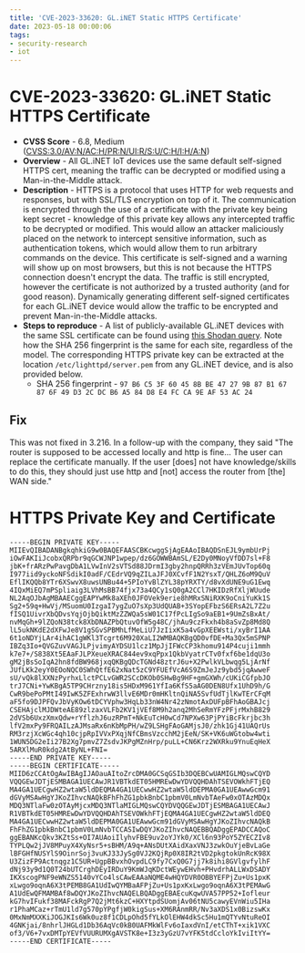 ```yaml
---
title: 'CVE-2023-33620: GL.iNET Static HTTPS Certificate'
date: 2023-05-18 00:00:06
tags: 
- security-research
- iot
---
```


# CVE-2023-33620: GL.iNET Static HTTPS Certificate
* **CVSS Score** - 6.8, Medium ([CVSS:3.0/AV:N/AC:H/PR:N/UI:R/S:U/C:H/I:H/A:N](https://www.first.org/cvss/calculator/3.0#CVSS:3.0/AV:N/AC:H/PR:N/UI:R/S:U/C:H/I:H/A:N))
* **Overview** - All GL.iNET IoT devices use the same default self-signed HTTPS cert, meaning the traffic can be decrypted or modified using a Man-in-the-Middle attack.
* **Description** - HTTPS is a protocol that uses HTTP for web requests and responses, but with SSL/TLS encryption on top of it. The communication is encrypted through the use of a certificate with the private key being kept secret - knowledge of this private key allows any intercepted traffic to be decrypted or modified. This would allow an attacker maliciously placed on the network to intercept sensitive information, such as authentication tokens, which would allow them to run arbitrary commands on the device. This certificate is self-signed and a warning will show up on most browsers, but this is not because the HTTPS connection doesn't encrypt the data. The traffic is still encrypted, however the certificate is not authorized by a trusted authority (and for good reason). Dynamically generating different self-signed certificates for each GL.iNET device would allow the traffic to be encrypted and prevent Man-in-the-Middle attacks. 
* **Steps to reproduce** - A list of publicly-available GL.iNET devices with the same SSL certificate can be found using [this Shodan query](https://www.shodan.io/search?query=ssl%3A%22gl-inet%22). Note how the SHA 256 fingerprint is the same for each site, regardless of the model. The corresponding HTTPS private key can be extracted at the location `/etc/lighttpd/server.pem` from any GL.iNET device, and is also provided below.
    * SHA 256 fingerprint - `97 B6 C5 3F 60 45 8B BE 47 27 9B 87 B1 67 87 6F 49 D3 2C DC B6 A5 84 D8 E4 FC CA 9E AF 53 AC 24`

## Fix
This was not fixed in 3.216. In a follow-up with the company, they said "The router is supposed to be accessed locally and http is fine... The user can replace the certificate manually. If the user [does] not have knowledge/skills to do this, they should just use http and [not] access the router from [the] WAN side."

# HTTPS Private Key and Certificate
```
-----BEGIN PRIVATE KEY-----
MIIEvQIBADANBgkqhkiG9w0BAQEFAASCBKcwggSjAgEAAoIBAQDSnEJL9ymbUrPj
iOwFAKIiJcobxQRPbr9qGCWJNP1wpep/dz6GOWWBAmSL/E2Dy0MNoyVfDD7sl+F8
jbK+frARzPwPavgDbA1LVwInV2sVTSd88JDrmI3gby2hnpQRRh3zVEmJUvTop60q
I977iid9yckoNFSdikI0adF/CEdrVQ9qZILaJFJ0XCvfF1N2YsxT/QHLZ6oM9QuV
EflIKQQb8YTr6XSwvX8uwsUNBu44+5PIoYvBlZYL38pYRXTY/d8vXdUNE9uG1Ewq
4IQxMiEQ7mPSpliaig3LVhMsBB74fjx73a4QCy1sQ0gA2CCl7HKIDzRfXljWUude
NL2AqOJbAgMBAAECggEAPYwMk8aXEh0JFOVek9erie8hMRxSNiRXK9oCniYuKk1S
Sg2+59q+HwVj/MSuomU0IzgaI7ygZuO7sXp3UdQUAB+3SYopEFbzS6ERsA2L7Z2u
fISQ1UivrXbQDvsYqjOjbQiktMzZZWQa5sW01C17fPcLIgSo9aEB1+9UmZsBxAt/
nvMqGh+9lZQoN38tck8XbDNAZPbQtuvOfW5g48C/jhAu9czFkxh4b8aSvZp8Md8Q
lL5ukNKdE2dXFwJe8V1gSGvSPBMhLfMeLiU7JzIixK5a4vGpXEEWsti/xyBrI1AA
6t1oNDYjLAr4ihAC1gWKl3Tcgrt6M920XaLI2WMBAQKBgQD0vfDE+Ma3Qx5mSPNP
IBZq3Io+QVGZuvVAGJLPjvimyAYDSU1lcz1MpJjIFWcCP3khomu914P4cuji1mmh
k7e7+/S838Xt5EAaFJLPXeueXRAC844ev9xqPpx1QkbVyatrCTv0fxf6be1dqU3o
gM2jBsSoIqA2hn8fdBW968jxqQKBgQDcTGNd48ztrJ6u+X2PwlkVLbwqg5LjArNf
JUfLKk2eyY0EOoNQC0SWhQtfE62xNat5zC9YFUEfVcA6S9ZmJeJz9ybd5jqAwweF
sU/vQk8lXXNzPyrhxLlctPCLvGWR2SCcDKOb0SHwBg9HF+gmGXWh/cUKiCGfpbJO
trJ7CNi+YwKBgA5TP9CHrzny18is5HDxM961YfIa6KfS5aAG0DEN8Ufx1UhD9h/G
CwR9bePoPMtI49IwK5ZFExhrwW3llvE6MDr0mHKltnQiNA5SvfUdTjlKwTErCFqM
aF5fo9DJPFQvJbVyKOw6tDCYVphw3HqLb33nW4Nr42zNmotAxDUFpBFhAoGBAJcj
CSEHAjclMJDWteAE89zlzaxVLFb2KV1jVEf8M9h2anq2MhSeRmYFzPFjrMxhB829
2dVSb6UxzXmxQdw+rYflzhJ6uzRPmT+NkEuTcH0wCd7NPXw63PjPYiBcFkrjbc3h
lfV2mxPy9FRQAILzAJMsaRx6nKbMpPH/wZ9LSHgFAoGAMjsJ0/zhk1Gj41UAQrUs
RM3rzjXcWGc4qh10cjpRpIVVxPXqjNfCBmsVzcchM2jEeN/SK+VK6uWGtobw4wti
1WUN5DG2eIi27B2Xg7pmvZ7ZsdvJKPgMZnHrp/puLL+CN6Krz2WXRku9YnuEqHeX
5ARXlMuR0kdg2AtByNL+FNI=
-----END PRIVATE KEY-----
-----BEGIN CERTIFICATE-----
MIID6zCCAtOgAwIBAgIJAOauAItoZrcDMA0GCSqGSIb3DQEBCwUAMIGLMQswCQYD
VQQGEwJDTjESMBAGA1UECAwJR1VBTkdET05HMREwDwYDVQQHDAhTSEVOWkhFTjEQ
MA4GA1UECgwHZ2wtaW5ldDEQMA4GA1UECwwHZ2wtaW5ldDEPMA0GA1UEAwwGcm91
dGVyMSAwHgYJKoZIhvcNAQkBFhFhZG1pbkBnbC1pbmV0LmNvbTAeFw0xOTAzMDQx
MDQ3NTlaFw0zOTAyMjcxMDQ3NTlaMIGLMQswCQYDVQQGEwJDTjESMBAGA1UECAwJ
R1VBTkdET05HMREwDwYDVQQHDAhTSEVOWkhFTjEQMA4GA1UECgwHZ2wtaW5ldDEQ
MA4GA1UECwwHZ2wtaW5ldDEPMA0GA1UEAwwGcm91dGVyMSAwHgYJKoZIhvcNAQkB
FhFhZG1pbkBnbC1pbmV0LmNvbTCCASIwDQYJKoZIhvcNAQEBBQADggEPADCCAQoC
ggEBANKcQkv3KZtSs+OI7AUAoiIlyhvFBE9uv2oYJYk0/XCl6n93PoY5ZYECZIv8
TYPLQw2jJV8MPuyX4XyNsr5+sBHM/A9q+ANsDUtXAidXaxVNJ3zwkOuYjeBvLaGe
lBFGHfNUSYlS9OinrSoj3vuKJ33JySg0VJ2KQjRp0X8IR2tVD2pkgtokUnRcK98X
U3ZizFP9Actnqgz1C5UR+UgpBBvxhOvpdLC9fy7CxQ0G7jj7k8ihi8GVlgvfylhF
dNj93y9d1Q0T24bUTCrghDEyIRDuY9KmWJqKDctWEywEHvh+PHvdrhALLWxDSADY
IKXscogPNF9eWNZS5140vYCo4lsCAwEAAaNQME4wHQYDVR0OBBYEFPjZu+Us1pxK
xLwgo9oqnA6X3tPEMB8GA1UdIwQYMBaAFPjZu+Us1pxKxLwgo9oqnA6X3tPEMAwG
A1UdEwQFMAMBAf8wDQYJKoZIhvcNAQELBQADggEBAEcuKqwUVA57PP52+Iofleur
kG7hvIFukf38MAFckRgP7Q2jMt6kzC+HXYtpdSUomjAv06tNU5cawyEVnWiu5IHa
r1PhaMCaz+rTmU1ld7g570pYPgfjW0kigSus+XM6RAnmRR/Nv3aXDS1x0BizswKx
0MxNmMXXKiJOGJKIs6Wk0uz8f1CDLpOhd5fYLkOlEHW4dkSc5Hu1mQTYvNtuReOI
4GNKjai/8nhrlJHGLd1Db36AqVc0kB0UAFMkWlFv6oIaxdVnI/etCThT+xik1VXC
of3/V6+7vxDMTpYEVfVUURUMXgAVSTK8e+I3z3yGzU7vYFK5tdCcloYkIviItYY=
-----END CERTIFICATE-----

```